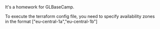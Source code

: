 It's a homework for GLBaseCamp.

To execute the terraform config file, you need to specify availability zones in the format ["eu-central-1a","eu-central-1b"]
